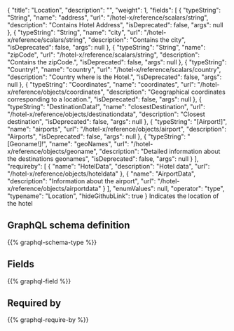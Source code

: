 {
  "title": "Location",
  "description": "",
  "weight": 1,
  "fields": [
    {
      "typeString": "String",
      "name": "address",
      "url": "/hotel-x/reference/scalars/string",
      "description": "Contains Hotel Address",
      "isDeprecated": false,
      "args": null
    },
    {
      "typeString": "String",
      "name": "city",
      "url": "/hotel-x/reference/scalars/string",
      "description": "Contains the city",
      "isDeprecated": false,
      "args": null
    },
    {
      "typeString": "String",
      "name": "zipCode",
      "url": "/hotel-x/reference/scalars/string",
      "description": "Contains the zipCode.",
      "isDeprecated": false,
      "args": null
    },
    {
      "typeString": "Country!",
      "name": "country",
      "url": "/hotel-x/reference/scalars/country",
      "description": "Country where is the Hotel.",
      "isDeprecated": false,
      "args": null
    },
    {
      "typeString": "Coordinates",
      "name": "coordinates",
      "url": "/hotel-x/reference/objects/coordinates",
      "description": "Geographical coordinates corresponding to a location.",
      "isDeprecated": false,
      "args": null
    },
    {
      "typeString": "DestinationData!",
      "name": "closestDestination",
      "url": "/hotel-x/reference/objects/destinationdata",
      "description": "Closest destination",
      "isDeprecated": false,
      "args": null
    },
    {
      "typeString": "[Airport!]",
      "name": "airports",
      "url": "/hotel-x/reference/objects/airport",
      "description": "Airports",
      "isDeprecated": false,
      "args": null
    },
    {
      "typeString": "[Geoname!]!",
      "name": "geoNames",
      "url": "/hotel-x/reference/objects/geoname",
      "description": "Detailed information about the destinations geonames",
      "isDeprecated": false,
      "args": null
    }
  ],
  "requireby": [
    {
      "name": "HotelData",
      "description": "Hotel data",
      "url": "/hotel-x/reference/objects/hoteldata"
    },
    {
      "name": "AirportData",
      "description": "Information about the airport",
      "url": "/hotel-x/reference/objects/airportdata"
    }
  ],
  "enumValues": null,
  "operator": "type",
  "typename": "Location",
  "hideGithubLink": true
}
Indicates the location of the hotel
## GraphQL schema definition

{{% graphql-schema-type %}}

## Fields

{{% graphql-field %}}

## Required by

{{% graphql-require-by %}}
